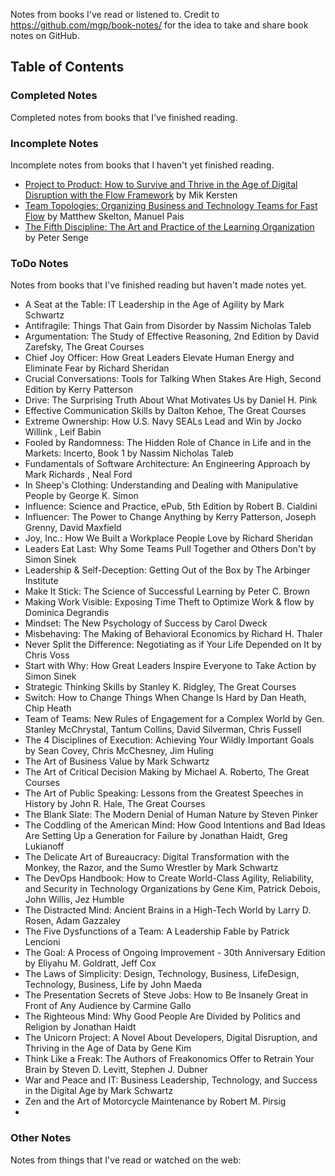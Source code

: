 Notes from books I've read or listened to. Credit to https://github.com/mgp/book-notes/ for the idea to take and share book notes on GitHub.

## Table of Contents

### Completed Notes

Completed notes from books that I've finished reading. 

### Incomplete Notes

Incomplete notes from books that I haven't yet finished reading.

* [Project to Product: How to Survive and Thrive in the Age of Digital Disruption with the Flow Framework](project-to-product.markdown) by Mik Kersten
* [Team Topologies: Organizing Business and Technology Teams for Fast Flow](team-topologies.markdown) by Matthew Skelton, Manuel Pais
* [The Fifth Discipline: The Art and Practice of the Learning Organization](the-fifth-discipline.markdown) by Peter Senge

### ToDo Notes

Notes from books that I've finished reading but haven't made notes yet.

* A Seat at the Table: IT Leadership in the Age of Agility by Mark Schwartz
* Antifragile: Things That Gain from Disorder by Nassim Nicholas Taleb
* Argumentation: The Study of Effective Reasoning, 2nd Edition by David Zarefsky, The Great Courses
* Chief Joy Officer: How Great Leaders Elevate Human Energy and Eliminate Fear by Richard Sheridan
* Crucial Conversations: Tools for Talking When Stakes Are High, Second Edition by Kerry Patterson
* Drive: The Surprising Truth About What Motivates Us by Daniel H. Pink
* Effective Communication Skills by Dalton Kehoe, The Great Courses
* Extreme Ownership: How U.S. Navy SEALs Lead and Win by Jocko Willink , Leif Babin
* Fooled by Randomness: The Hidden Role of Chance in Life and in the Markets: Incerto, Book 1 by Nassim Nicholas Taleb
* Fundamentals of Software Architecture: An Engineering Approach by Mark Richards , Neal Ford
* In Sheep's Clothing: Understanding and Dealing with Manipulative People by George K. Simon
* Influence: Science and Practice, ePub, 5th Edition by Robert B. Cialdini
* Influencer: The Power to Change Anything by Kerry Patterson, Joseph Grenny, David Maxfield
* Joy, Inc.: How We Built a Workplace People Love by Richard Sheridan
* Leaders Eat Last: Why Some Teams Pull Together and Others Don't by Simon Sinek
* Leadership & Self-Deception: Getting Out of the Box by The Arbinger Institute
* Make It Stick: The Science of Successful Learning by Peter C. Brown
* Making Work Visible: Exposing Time Theft to Optimize Work & flow by Dominica Degrandis
* Mindset: The New Psychology of Success by Carol Dweck
* Misbehaving: The Making of Behavioral Economics by Richard H. Thaler
* Never Split the Difference: Negotiating as if Your Life Depended on It by Chris Voss
* Start with Why: How Great Leaders Inspire Everyone to Take Action by Simon Sinek
* Strategic Thinking Skills by Stanley K. Ridgley, The Great Courses
* Switch: How to Change Things When Change Is Hard by Dan Heath, Chip Heath
* Team of Teams: New Rules of Engagement for a Complex World by Gen. Stanley McChrystal, Tantum Collins, David Silverman, Chris Fussell
* The 4 Disciplines of Execution: Achieving Your Wildly Important Goals by Sean Covey, Chris McChesney, Jim Huling
* The Art of Business Value by Mark Schwartz
* The Art of Critical Decision Making by Michael A. Roberto, The Great Courses
* The Art of Public Speaking: Lessons from the Greatest Speeches in History by John R. Hale, The Great Courses
* The Blank Slate: The Modern Denial of Human Nature by Steven Pinker
* The Coddling of the American Mind: How Good Intentions and Bad Ideas Are Setting Up a Generation for Failure by Jonathan Haidt, Greg Lukianoff
* The Delicate Art of Bureaucracy: Digital Transformation with the Monkey, the Razor, and the Sumo Wrestler by Mark Schwartz
* The DevOps Handbook: How to Create World-Class Agility, Reliability, and Security in Technology Organizations by Gene Kim, Patrick Debois, John Willis, Jez Humble
* The Distracted Mind: Ancient Brains in a High-Tech World by Larry D. Rosen, Adam Gazzaley
* The Five Dysfunctions of a Team: A Leadership Fable by Patrick Lencioni
* The Goal: A Process of Ongoing Improvement - 30th Anniversary Edition by Eliyahu M. Goldratt, Jeff Cox
* The Laws of Simplicity: Design, Technology, Business, LifeDesign, Technology, Business, Life by John Maeda
* The Presentation Secrets of Steve Jobs: How to Be Insanely Great in Front of Any Audience by Carmine Gallo
* The Righteous Mind: Why Good People Are Divided by Politics and Religion by Jonathan Haidt
* The Unicorn Project: A Novel About Developers, Digital Disruption, and Thriving in the Age of Data by Gene Kim
* Think Like a Freak: The Authors of Freakonomics Offer to Retrain Your Brain by Steven D. Levitt, Stephen J. Dubner
* War and Peace and IT: Business Leadership, Technology, and Success in the Digital Age by Mark Schwartz
* Zen and the Art of Motorcycle Maintenance by Robert M. Pirsig
* 

### Other Notes

Notes from things that I've read or watched on the web:
